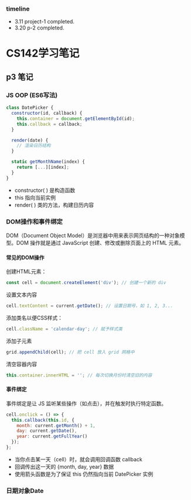 ### timeline
- 3.11 project-1 completed.
- 3.20 p-2 completed.
# CS142学习笔记

## p3 笔记
### JS OOP (ES6写法)
```Javascript
class DatePicker {
  constructor(id, callback) {
    this.container = document.getElementById(id);
    this.callback = callback;
  }

  render(date) {
    // 渲染日历结构
  }

  static getMonthName(index) {
    return [...][index];
  }
}
```
- constructor( ) 是构造函数
- this 指向当前实例
- render( ) 类的方法，构建日历内容

### DOM操作和事件绑定
DOM（Document Object Model）是浏览器中用来表示网页结构的一种对象模型。DOM 操作就是通过 JavaScript 创建、修改或删除页面上的 HTML 元素。
#### 常见的DOM操作
创建HTML元素：
```Javascript
const cell = document.createElement('div'); // 创建一个新的 div
```
设置文本内容
```Javascript
cell.textContent = current.getDate(); // 设置日期号，如 1, 2, 3...
```
添加类名以便CSS样式：
```Javascript
cell.className = 'calendar-day'; // 赋予样式类
```
添加子元素
```Javascript
grid.appendChild(cell); // 把 cell 放入 grid 网格中
```
清空容器内容
```javascript
this.container.innerHTML = ''; // 每次切换月份时清空旧的内容
```
#### 事件绑定
事件绑定是让 JS 监听某些操作（如点击），并在触发时执行特定函数。
```javascript
cell.onclick = () => {
  this.callback(this.id, {
    month: current.getMonth() + 1,
    day: current.getDate(),
    year: current.getFullYear()
  });
};
```
-	当你点击某一天（cell）时，就会调用回调函数 callback
-	回调传出这一天的 {month, day, year} 数据
-	使用箭头函数是为了保证 this 仍然指向当前 DatePicker 实例

### 日期对象Date
